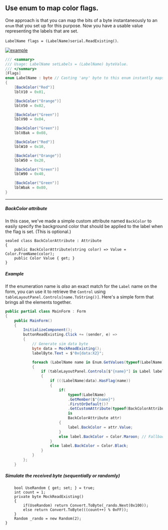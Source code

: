 ## Use enum to map color flags.

One approach is that you can map the bits of a byte instantaneously to an `enum` that you set up for this purpose. Now you have a usable value representing the labels that are set.

`LabelName flags = (LabelName)serial.ReadExisting()`.

[![example][1]][1]

```csharp
/// <summary>
/// Usage: LabelName setLabels = (LabelName) byteValue.
/// </summary>
[Flags]
enum LabelName : byte // Casting 'any' byte to this enum instantly maps the bits. 
{
    [BackColor("Red")]
    lblV10 = 0x01,

    [BackColor("Orange")]
    lblV50 = 0x02,

    [BackColor("Green")]
    lblV90 = 0x04,

    [BackColor("Green")]
    lblVBak = 0x08,

    [BackColor("Red")]
    lblW10 = 0x10,

    [BackColor("Orange")]
    lblW50 = 0x20,

    [BackColor("Green")]
    lblW90 = 0x40,

    [BackColor("Green")]
    lblWbak = 0x80,
}
```

___
##### BackColor attribute

In this case, we've made a simple custom attribute named `BackColor` to easily specify the background color that should be applied to the label when the flag is set. (This is optional.)

```
sealed class BackColorAttribute : Attribute
{
    public BackColorAttribute(string color) => Value = Color.FromName(color);
    public Color Value { get; }
}
```
##### Example

If the enumeration name is _also_ an exact match for the `Label` name on the form, you can use it to retrieve the `Control` using `tableLayoutPanel.Controls[name.ToString()]`. Here's a simple form that brings all the elements together.

```csharp
public partial class MainForm : Form
{
    public MainForm()
    {
        InitializeComponent();
        buttonReadExisting.Click += (sender, e) =>
        {
            // Generate sim data byte
            byte data = MockReadExisting();
            labelByte.Text = $"0x{data:X2}";

            foreach (LabelName name in Enum.GetValues(typeof(LabelName)))
            {
                if (tableLayoutPanel.Controls[$"{name}"] is Label label)
                {
                    if (((LabelName)data).HasFlag(name))
                    {
                        if(
                            typeof(LabelName)
                            .GetMember($"{name}")
                            .FirstOrDefault()?
                            .GetCustomAttribute(typeof(BackColorAttribute))
                            is
                            BackColorAttribute attr)
                        {
                            label.BackColor = attr.Value;
                        }
                        else label.BackColor = Color.Maroon; // Fallback
                    }
                    else label.BackColor = Color.Black;
                }
            }
        };
    }
```
##### Simulate the received byte (sequentially or randomly)
```
    bool UseRandom { get; set; } = true;
    int count = 1;
    private byte MockReadExisting()
    {
        if(UseRandom) return Convert.ToByte(_rando.Next(0x100));
        else return Convert.ToByte(((count++) % 0xFF));
    }
    Random _rando = new Random(2);
}
```


  [1]: https://i.stack.imgur.com/bfJs1.png